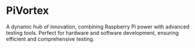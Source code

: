 # PiVortex
A dynamic hub of innovation, combining Raspberry Pi power with advanced testing tools. Perfect for hardware and software development, ensuring efficient and comprehensive testing.
